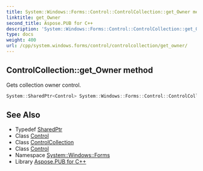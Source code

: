 ```yaml
---
title: System::Windows::Forms::Control::ControlCollection::get_Owner method
linktitle: get_Owner
second_title: Aspose.PUB for C++
description: 'System::Windows::Forms::Control::ControlCollection::get_Owner method. Gets collection owner control in C++.'
type: docs
weight: 400
url: /cpp/system.windows.forms/control/controlcollection/get_owner/
---
```

## ControlCollection::get_Owner method


Gets collection owner control.

```cpp
System::SharedPtr<Control> System::Windows::Forms::Control::ControlCollection::get_Owner() const
```

## See Also

* Typedef [SharedPtr](../../../../system/sharedptr/)
* Class [Control](../../)
* Class [ControlCollection](../)
* Class [Control](../../)
* Namespace [System::Windows::Forms](../../../)
* Library [Aspose.PUB for C++](../../../../)
